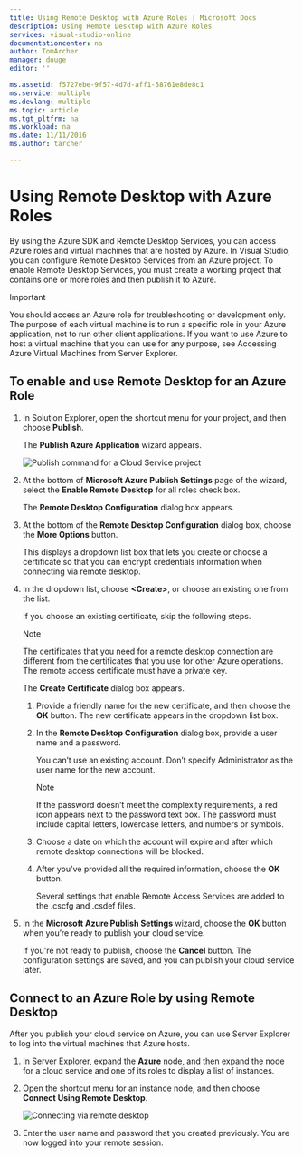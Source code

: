 ```yaml
---
title: Using Remote Desktop with Azure Roles | Microsoft Docs
description: Using Remote Desktop with Azure Roles
services: visual-studio-online
documentationcenter: na
author: TomArcher
manager: douge
editor: ''

ms.assetid: f5727ebe-9f57-4d7d-aff1-58761e8de8c1
ms.service: multiple
ms.devlang: multiple
ms.topic: article
ms.tgt_pltfrm: na
ms.workload: na
ms.date: 11/11/2016
ms.author: tarcher

---
```

# Using Remote Desktop with Azure Roles
By using the Azure SDK and Remote Desktop Services, you can access Azure roles and virtual machines that are hosted by Azure. In Visual Studio, you can configure Remote Desktop Services from an Azure project. To enable Remote Desktop Services, you must create a working project that contains one or more roles and then publish it to Azure.

> [!IMPORTANT]
> You should access an Azure role for troubleshooting or development only. The purpose of each virtual machine is to run a specific role in your Azure application, not to run other client applications. If you want to use Azure to host a virtual machine that you can use for any purpose, see Accessing Azure Virtual Machines from Server Explorer.
> 
> 

## To enable and use Remote Desktop for an Azure Role
1. In Solution Explorer, open the shortcut menu for your project, and then choose **Publish**.
   
    The **Publish Azure Application** wizard appears.
   
    ![Publish command for a Cloud Service project](./media/vs-azure-tools-remote-desktop-roles/IC799161.png)
2. At the bottom of **Microsoft Azure Publish Settings** page of the wizard, select the **Enable Remote Desktop** for all roles check box. 
   
    The **Remote Desktop Configuration** dialog box appears.
3. At the bottom of the **Remote Desktop Configuration** dialog box, choose the **More Options** button. 
   
    This displays a dropdown list box that lets you create or choose a certificate so that you can encrypt credentials information when connecting via remote desktop.
4. In the dropdown list, choose **&lt;Create>**, or choose an existing one from the list. 
   
    If you choose an existing certificate, skip the following steps.
   
   > [!NOTE]
   > The certificates that you need for a remote desktop connection are different from the certificates that you use for other Azure operations. The remote access certificate must have a private key.
   > 
   > 
   
    The **Create Certificate** dialog box appears.
   
   1. Provide a friendly name for the new certificate, and then choose the **OK** button. The new certificate appears in the dropdown list box.
   2. In the **Remote Desktop Configuration** dialog box, provide a user name and a password.
      
       You can’t use an existing account. Don’t specify Administrator as the user name for the new account.
      
      > [!NOTE]
      > If the password doesn’t meet the complexity requirements, a red icon appears next to the password text box. The password must include capital letters, lowercase letters, and numbers or symbols.
      > 
      > 
   3. Choose a date on which the account will expire and after which remote desktop connections will be blocked.
   4. After you've provided all the required information, choose the **OK** button.
      
       Several settings that enable Remote Access Services are added to the .cscfg and .csdef files.
5. In the **Microsoft Azure Publish Settings** wizard, choose the **OK** button when you’re ready to publish your cloud service.
   
    If you're not ready to publish, choose the **Cancel** button. The configuration settings are saved, and you can publish your cloud service later.

## Connect to an Azure Role by using Remote Desktop
After you publish your cloud service on Azure, you can use Server Explorer to log into the virtual machines that Azure hosts. 

1. In Server Explorer, expand the **Azure** node, and then expand the node for a cloud service and one of its roles to display a list of instances.
2. Open the shortcut menu for an instance node, and then choose **Connect Using Remote Desktop**.
   
    ![Connecting via remote desktop](./media/vs-azure-tools-remote-desktop-roles/IC799162.png)
3. Enter the user name and password that you created previously. You are now logged into your remote session.

